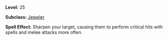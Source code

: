 <!-- TITLE: Spell: Carved Facet -->
<!-- SUBTITLE:  -->

**Level:** 25

**Subclass:** [Jeweler](jeweler)

**Spell Effect:** Sharpen your target, causing them to perform critical hits with spells and melee attacks more often.